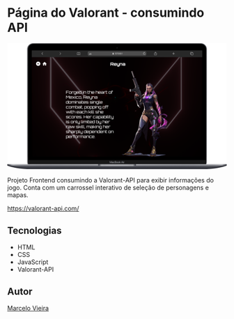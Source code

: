 # Página do Valorant - consumindo API

![](./img/preview.png)

Projeto Frontend consumindo a Valorant-API para exibir informações do jogo. Conta com um carrossel interativo de seleção de personagens e mapas.  
  
https://valorant-api.com/

## Tecnologias
* HTML
* CSS
* JavaScript
* Valorant-API

## Autor
[Marcelo Vieira](<https://www.linkedin.com/in/marcelovieirasilva/>)
